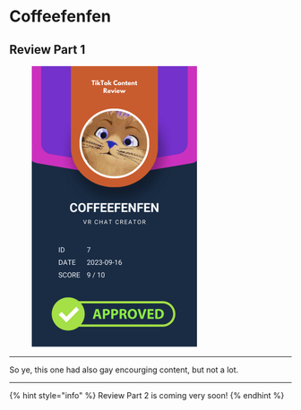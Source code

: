 # Coffeefenfen

## Review Part 1

<figure><img src="../.gitbook/assets/TikTok Review Card - Coffeefenfen.png" alt="" width="295"><figcaption></figcaption></figure>

***

So ye, this one had also gay encourging content, but not a lot.

***

{% hint style="info" %}
Review Part 2 is coming very soon!
{% endhint %}
